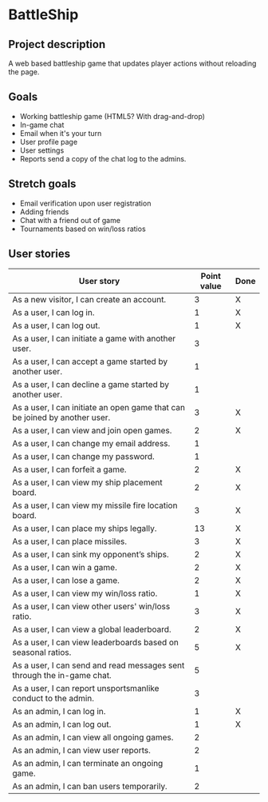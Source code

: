 # BattleShip

## Project description
A web based battleship game that updates player actions without reloading the page.
 
## Goals
- Working battleship game (HTML5? With drag-and-drop)
- In-game chat
- Email when it's your turn
- User profile page
- User settings
- Reports send a copy of the chat log to the admins.
 
## Stretch goals
- Email verification upon user registration
- Adding friends
- Chat with a friend out of game
- Tournaments based on win/loss ratios
 
## User stories
|User story| Point value| Done |
|----------|------------|------|
|As a new visitor, I can create an account.|3|X|
|As a user, I can log in.|1| X|
|As a user, I can log out.|1| X|
|As a user, I can initiate a game with another user.|3|
|As a user, I can accept a game started by another user.|1|
|As a user, I can decline a game started by another user.|1|
|As a user, I can initiate an open game that can be joined by another user.|3| X|
|As a user, I can view and join open games.|2| X|
|As a user, I can change my email address.|1|
|As a user, I can change my password.|1|
|As a user, I can forfeit a game.|2| X|
|As a user, I can view my ship placement board.|2|X
|As a user, I can view my missile fire location board.|3|X
|As a user, I can place my ships legally.|13|X
|As a user, I can place missiles.|3|X
|As a user, I can sink my opponent’s ships.|2|X
|As a user, I can win a game.|2|X
|As a user, I can lose a game.|2|X
|As a user, I can view my win/loss ratio.|1| X
|As a user, I can view other users' win/loss ratio.|3| X
|As a user, I can view a global leaderboard.|2| X
|As a user, I can view leaderboards based on seasonal ratios.|5| X
|As a user, I can send and read messages sent through the in-game chat.|5| 
|As a user, I can report unsportsmanlike conduct to the admin.|3|
|As an admin, I can log in.|1|X|
|As an admin, I can log out.|1|X|
|As an admin, I can view all ongoing games.|2| 
|As an admin, I can view user reports.|2|
|As an admin, I can terminate an ongoing game.|1|
|As an admin, I can ban users temporarily.|2|
 

